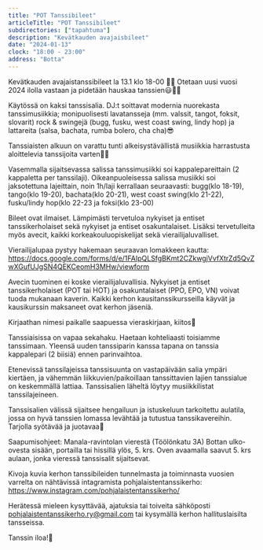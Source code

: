 ```yaml
---
title: "POT Tanssibileet"
articleTitle: "POT Tanssibileet"
subdirectories: ["tapahtuma"]
description: "Kevätkauden avajaisbileet"
date: "2024-01-13"
clock: "18:00 - 23:00"
address: "Botta"
---
```

Kevätkauden avajaistanssibileet la 13.1 klo 18-00 🎉✨ Otetaan uusi vuosi 2024 ilolla vastaan ja pidetään hauskaa tanssien😃💃🕺

Käytössä on kaksi tanssisalia. DJ:t soittavat modernia nuorekasta tanssimusiikkia; monipuolisesti lavatansseja (mm. valssit, tangot, foksit, slovarit) rock & swingejä (bugg, fusku, west coast swing, lindy hop) ja lattareita (salsa, bachata, rumba bolero, cha cha)😎

Tanssiaisten alkuun on varattu tunti alkeisystävällistä musiikkia harrastusta aloittelevia tanssijoita varten💃🕺

Vasemmalla sijaitsevassa salissa tanssimusiikki soi kappalepareittain (2 kappaletta per tanssilaji). Oikeanpuoleisessa salissa musiikki soi jaksotettuna lajeittain, noin 1h/laji kerrallaan seuraavasti: bugg(klo 18-19), tango(klo 19-20), bachata(klo 20-21), west coast swing(klo 21-22), fusku/lindy hop(klo 22-23 ja foksi(klo 23-00)

Bileet ovat ilmaiset. Lämpimästi tervetuloa nykyiset ja entiset tanssikerholaiset sekä nykyiset ja entiset osakuntalaiset. Lisäksi tervetulleita myös avecit, kaikki korkeakouluopiskelijat sekä vierailijaluvalliset.

Vierailijalupaa pystyy hakemaan seuraavan lomakkeen kautta:
https://docs.google.com/forms/d/e/1FAIpQLSfgBKmt2CZkwgjVvfXtrZd5QvZwXGufUJgSN4QEKCeomH3MHw/viewform

Avecin tuominen ei koske vierailijaluvallisia. Nykyiset ja entiset tanssikerholaiset (POT tai HOT) ja osakuntalaiset (PPO, EPO, VN) voivat tuoda mukanaan kaverin. Kaikki kerhon kausitanssikursseilla käyvät ja kausikurssin maksaneet ovat kerhon jäseniä.

Kirjaathan nimesi paikalle saapuessa vieraskirjaan, kiitos🙂

Tanssiaisissa on vapaa sekahaku. Haetaan kohteliaasti toisiamme tanssimaan. Yleensä uuden tanssiparin kanssa tapana on tanssia kappalepari (2 biisiä) ennen parinvaihtoa.

Etenevissä tanssilajeissa tanssisuunta on vastapäivään salia ympäri kiertäen, ja vähemmän liikkuvien/paikoillaan tanssittavien lajien tanssialue on keskemmällä lattiaa.
Tanssisalien läheltä löytyy musiikkilistat tanssilajeineen.

Tanssisalien välissä sijaitsee hengailuun ja istuskeluun tarkoitettu aulatila, jossa on hyvä tanssien lomassa levähtää ja tutustua tanssikavereihin. Tarjolla syötävää ja juotavaa🎉

Saapumisohjeet:
Manala-ravintolan vierestä (Töölönkatu 3A) Bottan ulko-ovesta sisään, portailla tai hissillä ylös, 5. krs. Oven avaamalla saavut 5. krs aulaan, jonka vieressä tanssisalit sijaitsevat.

Kivoja kuvia kerhon tanssibileiden tunnelmasta ja toiminnasta vuosien varrelta on nähtävissä intagramista pohjalaistentanssikerho:
https://www.instagram.com/pohjalaistentanssikerho/

Herätessä mieleen kysyttävää, ajatuksia tai toiveita sähköposti pohjalaistentanssikerho.ry@gmail.com tai kysymällä kerhon hallituslaisilta tansseissa.

Tanssin iloa!🙂
